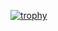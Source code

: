 [![trophy](https://github-profile-trophy.vercel.app/?username=Ding808&theme=onedark)](https://github.com/ryo-ma/github-profile-trophy)
